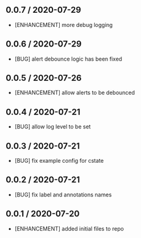 ## 0.0.7 / 2020-07-29

* [ENHANCEMENT] more debug logging

## 0.0.6 / 2020-07-29

* [BUG] alert debounce logic has been fixed

## 0.0.5 / 2020-07-26

* [ENHANCEMENT] allow alerts to be debounced

## 0.0.4 / 2020-07-21

* [BUG] allow log level to be set

## 0.0.3 / 2020-07-21

* [BUG] fix example config for cstate

## 0.0.2 / 2020-07-21

* [BUG] fix label and annotations names

## 0.0.1 / 2020-07-20

* [ENHANCEMENT] added initial files to repo
